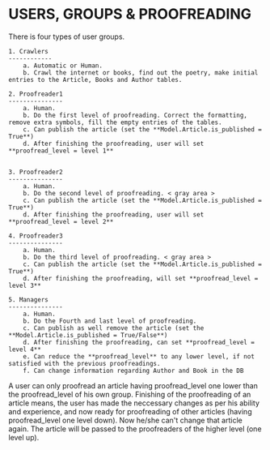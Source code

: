 
# USERS, GROUPS & PROOFREADING

There is four types of user groups.

	1. Crawlers
	------------
		a. Automatic or Human.
		b. Crawl the internet or books, find out the poetry, make initial entries to the Article, Books and Author tables.
	
	2. Proofreader1
	---------------
		a. Human.
		b. Do the first level of proofreading. Correct the formatting, remove extra symbols, fill the empty entries of the tables.
		c. Can publish the article (set the **Model.Article.is_published = True**)
		d. After finishing the proofreading, user will set	**proofread_level = level 1**


	3. Proofreader2
	---------------
		a. Human.
		b. Do the second level of proofreading. < gray area >
		c. Can publish the article (set the **Model.Article.is_published = True**)
		d. After finishing the proofreading, user will set **proofread_level = level 2**
		
	4. Proofreader3
	---------------
		a. Human.
		b. Do the third level of proofreading. < gray area >
		c. Can publish the article (set the **Model.Article.is_published = True**)
		d. After finishing the proofreading, will set **proofread_level = level 3**
		
	5. Managers
	---------------
		a. Human.
		b. Do the Fourth and last level of proofreading.
		c. Can publish as well remove the article (set the **Model.Article.is_published = True/False**)
		d. After finishing the proofreading, can set **proofread_level = level 4**
		e. Can reduce the **proofread_level** to any lower level, if not satisfied with the previous proofreadings.
		f. Can change information regarding Author and Book in the DB
	

A user can only proofread an article having proofread_level one lower than the proofread_level of his own group. Finishing of the proofreading of an article means, the user has made the neccessary changes as per his ability and experience, and now ready for proofreading of other articles (having proofread_level one level down). Now he/she can't change that article again. The article will be passed to the proofreaders of the higher level (one level up).